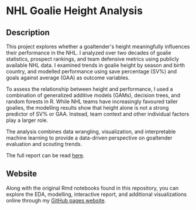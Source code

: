 # NHL Goalie Height Analysis

## Description

This project explores whether a goaltender's height meaningfully influences their performance in the NHL.
I analyzed over two decades of goalie statistics, prospect rankings, and team defensive metrics using publicly available NHL data. 
I examined trends in goalie height by season and birth country, and modelled performance using save percentage (SV%) and goals against 
average (GAA) as outcome variables.

To assess the relationship between height and performance, I used a combination of generalized additive models (GAMs), decision trees, 
and random forests in R. While NHL teams have increasingly favoured taller goalies, the modelling results show that height alone is 
not a strong predictor of SV% or GAA. Instead, team context and other individual factors play a larger role.

The analysis combines data wrangling, visualization, and interpretable machine learning to provide a data-driven perspective on 
goaltender evaluation and scouting trends.

The full report can be read [here](https://github.com/rayceramsay/nhl-goalie-height-analysis/blob/main/04_final_report/04_final_report.pdf).

## Website

Along with the original Rmd notebooks found in this repository, you can explore the EDA, modelling, interactive report, and additional visualizations
online through my [GitHub pages website](rayceramsay.github.io/nhl-goalie-height-analysis).

